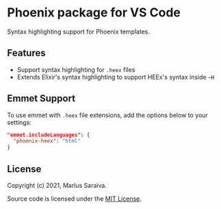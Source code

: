 # Phoenix package for VS Code

Syntax highlighting support for Phoenix templates.

## Features

  * Support syntax highlighting for `.heex` files
  * Extends Elixir's syntax highlighting to support HEEx's syntax inside `~H`

## Emmet Support 

To use emmet with `.heex` file extensions, add the options below to your settings:

```json
"emmet.includeLanguages": {
  "phoenix-heex": "html"
}
```

## License

Copyright (c) 2021, Marlus Saraiva.

Source code is licensed under the [MIT License](LICENSE).
